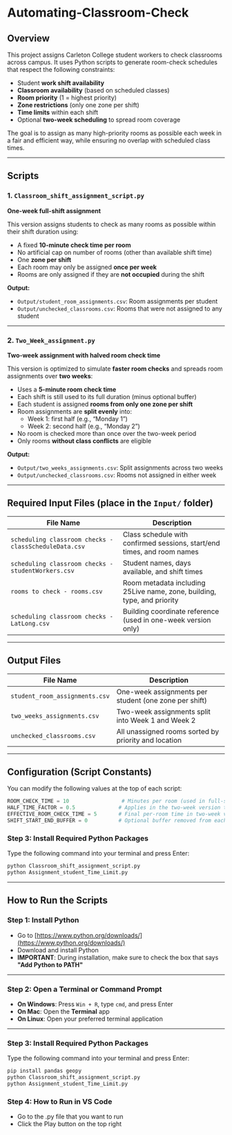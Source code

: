 # Automating-Classroom-Check
## Overview

This project assigns Carleton College student workers to check classrooms across campus. It uses Python scripts to generate room-check schedules that respect the following constraints:

- Student **work shift availability**
- **Classroom availability** (based on scheduled classes)
- **Room priority** (1 = highest priority)
- **Zone restrictions** (only one zone per shift)
- **Time limits** within each shift
- Optional **two-week scheduling** to spread room coverage

The goal is to assign as many high-priority rooms as possible each week in a fair and efficient way, while ensuring no overlap with scheduled class times.

---

## Scripts

### 1. `Classroom_shift_assignment_script.py`  
**One-week full-shift assignment**

This version assigns students to check as many rooms as possible within their shift duration using:

- A fixed **10-minute check time per room**
- No artificial cap on number of rooms (other than available shift time)
- One **zone per shift**
- Each room may only be assigned **once per week**
- Rooms are only assigned if they are **not occupied** during the shift

**Output:**
- `Output/student_room_assignments.csv`: Room assignments per student
- `Output/unchecked_classrooms.csv`: Rooms that were not assigned to any student

---

### 2. `Two_Week_assignment.py`  
**Two-week assignment with halved room check time**

This version is optimized to simulate **faster room checks** and spreads room assignments over **two weeks**:

- Uses a **5-minute room check time**
- Each shift is still used to its full duration (minus optional buffer)
- Each student is assigned **rooms from only one zone per shift**
- Room assignments are **split evenly** into:
  - Week 1: first half (e.g., “Monday 1”)
  - Week 2: second half (e.g., “Monday 2”)
- No room is checked more than once over the two-week period
- Only rooms **without class conflicts** are eligible

**Output:**
- `Output/two_weeks_assignments.csv`: Split assignments across two weeks
- `Output/unchecked_classrooms.csv`: Rooms not assigned in either week

---

## Required Input Files (place in the `Input/` folder)

| File Name                               | Description |
|----------------------------------------|-------------|
| `scheduling classroom checks - classScheduleData.csv` | Class schedule with confirmed sessions, start/end times, and room names |
| `scheduling classroom checks - studentWorkers.csv`     | Student names, days available, and shift times |
| `rooms to check - rooms.csv`                         | Room metadata including 25Live name, zone, building, type, and priority |
| `scheduling classroom checks - LatLong.csv`           | Building coordinate reference (used in one-week version only) |

---

## Output Files

| File Name                           | Description |
|------------------------------------|-------------|
| `student_room_assignments.csv`     | One-week assignments per student (one zone per shift) |
| `two_weeks_assignments.csv`        | Two-week assignments split into Week 1 and Week 2 |
| `unchecked_classrooms.csv`         | All unassigned rooms sorted by priority and location |

---

## Configuration (Script Constants)

You can modify the following values at the top of each script:

```python
ROOM_CHECK_TIME = 10                 # Minutes per room (used in full-shift version)
HALF_TIME_FACTOR = 0.5              # Applies in the two-week version to simulate faster checks
EFFECTIVE_ROOM_CHECK_TIME = 5       # Final per-room time in two-week version after applying HALF_TIME_FACTOR
SHIFT_START_END_BUFFER = 0          # Optional buffer removed from each shift

```

### Step 3: Install Required Python Packages

Type the following command into your terminal and press Enter:

```bash
python Classroom_shift_assignment_script.py
python Assignment_student_Time_Limit.py 
```

---
## How to Run the Scripts 

### Step 1: Install Python

- Go to [https://www.python.org/downloads/](https://www.python.org/downloads/)
- Download and install Python
- **IMPORTANT**: During installation, make sure to check the box that says **"Add Python to PATH"**
---

### Step 2: Open a Terminal or Command Prompt

- **On Windows**: Press `Win + R`, type `cmd`, and press Enter  
- **On Mac**: Open the **Terminal** app  
- **On Linux**: Open your preferred terminal application

---

### Step 3: Install Required Python Packages

Type the following command into your terminal and press Enter:

```bash
pip install pandas geopy
python Classroom_shift_assignment_script.py
python Assignment_student_Time_Limit.py 
```

### Step 4: How to Run in VS Code
- Go to the .py file that you want to run
- Click the Play button on the top right  
